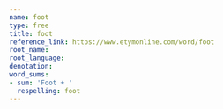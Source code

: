 ```yaml
---
name: foot
type: free
title: foot
reference_link: https://www.etymonline.com/word/foot
root_name: 
root_language: 
denotation: 
word_sums:
- sum: 'Foot + '
  respelling: foot
---
```

